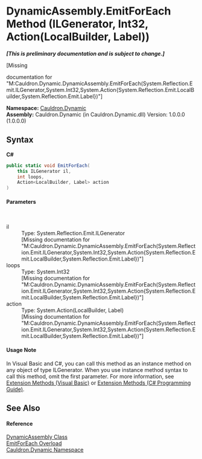 # DynamicAssembly.EmitForEach Method (ILGenerator, Int32, Action(LocalBuilder, Label))
 _**\[This is preliminary documentation and is subject to change.\]**_

\[Missing <summary> documentation for "M:Cauldron.Dynamic.DynamicAssembly.EmitForEach(System.Reflection.Emit.ILGenerator,System.Int32,System.Action{System.Reflection.Emit.LocalBuilder,System.Reflection.Emit.Label})"\]

**Namespace:**&nbsp;<a href="N_Cauldron_Dynamic">Cauldron.Dynamic</a><br />**Assembly:**&nbsp;Cauldron.Dynamic (in Cauldron.Dynamic.dll) Version: 1.0.0.0 (1.0.0.0)

## Syntax

**C#**<br />
``` C#
public static void EmitForEach(
	this ILGenerator il,
	int loops,
	Action<LocalBuilder, Label> action
)
```


#### Parameters
&nbsp;<dl><dt>il</dt><dd>Type: System.Reflection.Emit.ILGenerator<br />\[Missing <param name="il"/> documentation for "M:Cauldron.Dynamic.DynamicAssembly.EmitForEach(System.Reflection.Emit.ILGenerator,System.Int32,System.Action{System.Reflection.Emit.LocalBuilder,System.Reflection.Emit.Label})"\]</dd><dt>loops</dt><dd>Type: System.Int32<br />\[Missing <param name="loops"/> documentation for "M:Cauldron.Dynamic.DynamicAssembly.EmitForEach(System.Reflection.Emit.ILGenerator,System.Int32,System.Action{System.Reflection.Emit.LocalBuilder,System.Reflection.Emit.Label})"\]</dd><dt>action</dt><dd>Type: System.Action(LocalBuilder, Label)<br />\[Missing <param name="action"/> documentation for "M:Cauldron.Dynamic.DynamicAssembly.EmitForEach(System.Reflection.Emit.ILGenerator,System.Int32,System.Action{System.Reflection.Emit.LocalBuilder,System.Reflection.Emit.Label})"\]</dd></dl>

#### Usage Note
In Visual Basic and C#, you can call this method as an instance method on any object of type ILGenerator. When you use instance method syntax to call this method, omit the first parameter. For more information, see <a href="http://msdn.microsoft.com/en-us/library/bb384936.aspx">Extension Methods (Visual Basic)</a> or <a href="http://msdn.microsoft.com/en-us/library/bb383977.aspx">Extension Methods (C# Programming Guide)</a>.

## See Also


#### Reference
<a href="T_Cauldron_Dynamic_DynamicAssembly">DynamicAssembly Class</a><br /><a href="Overload_Cauldron_Dynamic_DynamicAssembly_EmitForEach">EmitForEach Overload</a><br /><a href="N_Cauldron_Dynamic">Cauldron.Dynamic Namespace</a><br />